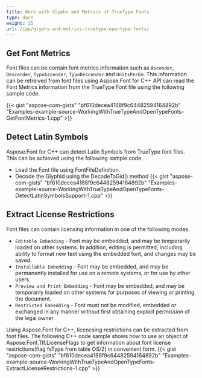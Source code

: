 ```yaml
---
title: Work with Glyphs and Metrics of TrueType Fonts
type: docs
weight: 15
url: /cpp/glyphs-and-metrics-truetype-opentype-fonts/
---
```

## **Get Font Metrics**
Font files can be contain font metrics information such as `Ascender`, `Descender`, `TypoAscender`, `TypoDescender` and `UnitsPerEm`. This information can be retreived from font files using Aspose.Font for C++ API can read the Font Metrics information from the TrueType Font file using the following sample code.

{{< gist "aspose-com-gists" "bf610decea4168f9c64482594164892b" "Examples-example-source-WorkingWithTrueTypeAndOpenTypeFonts-GetFontMetrics-1.cpp" >}}

## **Detect Latin Symbols**
Aspose.Font for C++ can detect Latin Symbols from TrueType font files. This can be achieved using the following sample code.

 * Load the Font file using FontFileDefinition
 * Decode the GlyphId using the DecodeToGid() method
 {{< gist "aspose-com-gists" "bf610decea4168f9c64482594164892b" "Examples-example-source-WorkingWithTrueTypeAndOpenTypeFonts-DetectLatinSymbolsSupport-1.cpp" >}}

## **Extract License Restrictions**
Font files can contain licensing information in one of the following modes.
* `Editable Embedding` - Font may be embedded, and may be temporarily loaded on other systems. In addition, editing is permitted, including ability to format new text using the embedded font, and changes may be saved.
* `Installable Embedding` - Font may be embedded, and may be permanently installed for use on a remote systems, or for use by other users.
* `Preview and Print Embedding` - Font may be embedded, and may be temporarily loaded on other systems for purposes of viewing or printing the document.
* `Restricted Embedding` - Font must not be modified, embedded or exchanged in any manner without first obtaining explicit permission of the legal owner.

Using Aspose.Font for C++, licencsing restrictions can be extracted from font files. The following C++ code sample shows how to use an object of Aspose.Font.Ttf.LicenseFlags to get information about font license restrictions(flag fsType from table OS/2) in convenient form.
{{< gist "aspose-com-gists" "bf610decea4168f9c64482594164892b" "Examples-example-source-WorkingWithTrueTypeAndOpenTypeFonts-ExtractLicenseRestrictions-1.cpp" >}}

